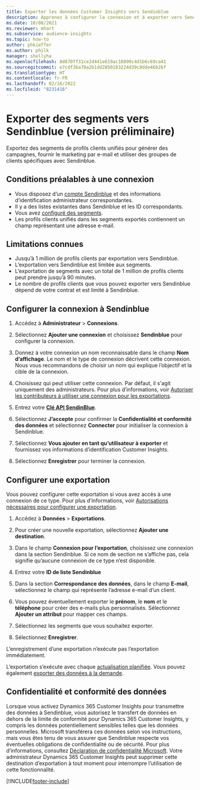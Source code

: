 ```yaml
---
title: Exporter les données Customer Insights vers Sendinblue
description: Apprenez à configurer la connexion et à exporter vers Sendinblue.
ms.date: 10/08/2021
ms.reviewer: mhart
ms.subservice: audience-insights
ms.topic: how-to
author: phkieffer
ms.author: philk
manager: shellyha
ms.openlocfilehash: 8d870ff31ce2d441e619ac18899c4d1b6c69ca41
ms.sourcegitcommit: e7cdf36a78a2b1dd2850183224d39c8dde46b26f
ms.translationtype: HT
ms.contentlocale: fr-FR
ms.lasthandoff: 02/16/2022
ms.locfileid: "8231416"
---
```

# <a name="export-segments-to-sendinblue-preview"></a>Exporter des segments vers Sendinblue (version préliminaire)

Exportez des segments de profils clients unifiés pour générer des campagnes, fournir le marketing par e-mail et utiliser des groupes de clients spécifiques avec Sendinblue.

## <a name="prerequisites-for-connection"></a>Conditions préalables à une connexion

-   Vous disposez d’un [compte Sendinblue](https://www.sendinblue.com/) et des informations d’identification administrateur correspondantes.
-   Il y a des listes existantes dans Sendinblue et les ID correspondants.
-   Vous avez [configuré des segments](segments.md).
-   Les profils clients unifiés dans les segments exportés contiennent un champ représentant une adresse e-mail.

## <a name="known-limitations"></a>Limitations connues

- Jusqu’à 1 million de profils clients par exportation vers Sendinblue.
- L’exportation vers Sendinblue est limitée aux segments.
- L’exportation de segments avec un total de 1 million de profils clients peut prendre jusqu’à 90 minutes. 
- Le nombre de profils clients que vous pouvez exporter vers Sendinblue dépend de votre contrat et est limité à Sendinblue.

## <a name="set-up-connection-to-sendinblue"></a>Configurer la connexion à Sendinblue

1. Accédez à **Administrateur** > **Connexions**.

1. Sélectionnez **Ajouter une connexion** et choisissez **Sendinblue** pour configurer la connexion.

1. Donnez à votre connexion un nom reconnaissable dans le champ **Nom d’affichage**. Le nom et le type de connexion décrivent cette connexion. Nous vous recommandons de choisir un nom qui explique l’objectif et la cible de la connexion.

1. Choisissez qui peut utiliser cette connexion. Par défaut, il s'agit uniquement des administrateurs. Pour plus d’informations, voir [Autoriser les contributeurs à utiliser une connexion pour les exportations](connections.md#allow-contributors-to-use-a-connection-for-exports).

1. Entrez votre **[Clé API SendinBlue](https://developers.sendinblue.com/docs/getting-started#:~:text=Get%20your%20API%20key&text=You%20can%20create%20one%20from,your%20settings%20This%20API%20key)**.

1. Sélectionnez **J’accepte** pour confirmer la **Confidentialité et conformité des données** et sélectionnez **Connecter** pour initialiser la connexion à Sendinblue.

1. Sélectionnez **Vous ajouter en tant qu’utilisateur à exporter** et fournissez vos informations d’identification Customer Insights.

1. Sélectionnez **Enregistrer** pour terminer la connexion.

## <a name="configure-an-export"></a>Configurer une exportation

Vous pouvez configurer cette exportation si vous avez accès à une connexion de ce type. Pour plus d’informations, voir [Autorisations nécessaires pour configurer une exportation](export-destinations.md#set-up-a-new-export).

1. Accédez à **Données** > **Exportations**.

1. Pour créer une nouvelle exportation, sélectionnez **Ajouter une destination**.

1. Dans le champ **Connexion pour l’exportation**, choisissez une connexion dans la section Sendinblue. Si ce nom de section ne s’affiche pas, cela signifie qu’aucune connexion de ce type n’est disponible.

1. Entrez votre **ID de liste Sendinblue** 

1. Dans la section **Correspondance des données**, dans le champ **E-mail**, sélectionnez le champ qui représente l’adresse e-mail d’un client. 

1. Vous pouvez éventuellement exporter le **prénom**, le **nom** et le **téléphone** pour créer des e-mails plus personnalisés. Sélectionnez **Ajouter un attribut** pour mapper ces champs.

1. Sélectionnez les segments que vous souhaitez exporter. 

1. Sélectionnez **Enregistrer**.

L’enregistrement d’une exportation n’exécute pas l’exportation immédiatement.

L’exportation s’exécute avec chaque [actualisation planifiée](system.md#schedule-tab). Vous pouvez également [exporter des données à la demande](export-destinations.md#run-exports-on-demand). 


## <a name="data-privacy-and-compliance"></a>Confidentialité et conformité des données

Lorsque vous activez Dynamics 365 Customer Insights pour transmettre des données à Sendinblue, vous autorisez le transfert de données en dehors de la limite de conformité pour Dynamics 365 Customer Insights, y compris les données potentiellement sensibles telles que les données personnelles. Microsoft transférera ces données selon vos instructions, mais vous êtes tenu de vous assurer que Sendinblue respecte vos éventuelles obligations de confidentialité ou de sécurité. Pour plus d’informations, consultez [Déclaration de confidentialité Microsoft](https://go.microsoft.com/fwlink/?linkid=396732).
Votre administrateur Dynamics 365 Customer Insights peut supprimer cette destination d’exportation à tout moment pour interrompre l’utilisation de cette fonctionnalité.


[!INCLUDE[footer-include](../includes/footer-banner.md)]
